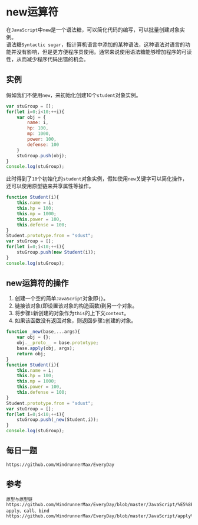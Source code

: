 # new运算符

在`JavaScript`中`new`是一个语法糖，可以简化代码的编写，可以批量创建对象实例。  
语法糖`Syntactic sugar`，指计算机语言中添加的某种语法，这种语法对语言的功能并没有影响，但是更方便程序员使用。通常来说使用语法糖能够增加程序的可读性，从而减少程序代码出错的机会。  

## 实例
假如我们不使用`new`，来初始化创建10个`student`对象实例。

```javascript
var stuGroup = [];
for(let i=0;i<10;++i){
    var obj = {
        name: i,
        hp: 100,
        mp: 1000,
        power: 100,
        defense: 100
    }
    stuGroup.push(obj);
}
console.log(stuGroup);
```
此时得到了`10`个初始化的`student`对象实例，假如使用`new`关键字可以简化操作，还可以使用原型链来共享属性等操作。

```javascript
function Student(i){
    this.name = i;
    this.hp = 100;
    this.mp = 1000;
    this.power = 100,
    this.defense = 100;
}
Student.prototype.from = "sdust";
var stuGroup = [];
for(let i=0;i<10;++i){
    stuGroup.push(new Student(i));
}
console.log(stuGroup);
```

## new运算符的操作
1. 创建一个空的简单`JavaScript`对象即`{}`。  
2. 链接该对象(即设置该对象的构造函数)到另一个对象。   
3. 将步骤`1`新创建的对象作为`this`的上下文`context`。  
4. 如果该函数没有返回对象，则返回步骤`1`创建的对象。  

```javascript
function _new(base,...args){
    var obj = {};
    obj.__proto__ = base.prototype;
    base.apply(obj, args);
    return obj;
}
function Student(i){
    this.name = i;
    this.hp = 100;
    this.mp = 1000;
    this.power = 100,
    this.defense = 100;
}
Student.prototype.from = "sdust";
var stuGroup = [];
for(let i=0;i<10;++i){
    stuGroup.push(_new(Student,i));
}
console.log(stuGroup);
```

## 每日一题

```
https://github.com/WindrunnerMax/EveryDay
```

## 参考

```
原型与原型链
https://github.com/WindrunnerMax/EveryDay/blob/master/JavaScript/%E5%8E%9F%E5%9E%8B%E4%B8%8E%E5%8E%9F%E5%9E%8B%E9%93%BE.md
apply、call、bind
https://github.com/WindrunnerMax/EveryDay/blob/master/JavaScript/apply%E3%80%81call%E3%80%81bind.md
```